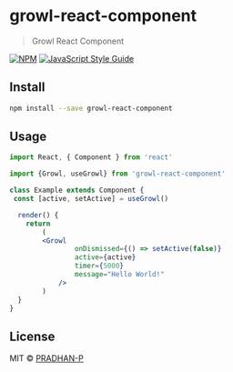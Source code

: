 # growl-react-component

> Growl React Component

[![NPM](https://img.shields.io/npm/v/growl-react-component.svg)](https://www.npmjs.com/package/growl-react-component) [![JavaScript Style Guide](https://img.shields.io/badge/code_style-standard-brightgreen.svg)](https://standardjs.com)

## Install

```bash
npm install --save growl-react-component
```

## Usage

```jsx
import React, { Component } from 'react'

import {Growl, useGrowl} from 'growl-react-component'

class Example extends Component {
 const [active, setActive] = useGrowl()

  render() {
    return 
        (
        <Growl 
                onDismissed={() => setActive(false)} 
                active={active}
                timer={5000} 
                message="Hello World!"
            />
        )
  }
}
```

## License

MIT © [PRADHAN-P](https://github.com/PRADHAN-P)

